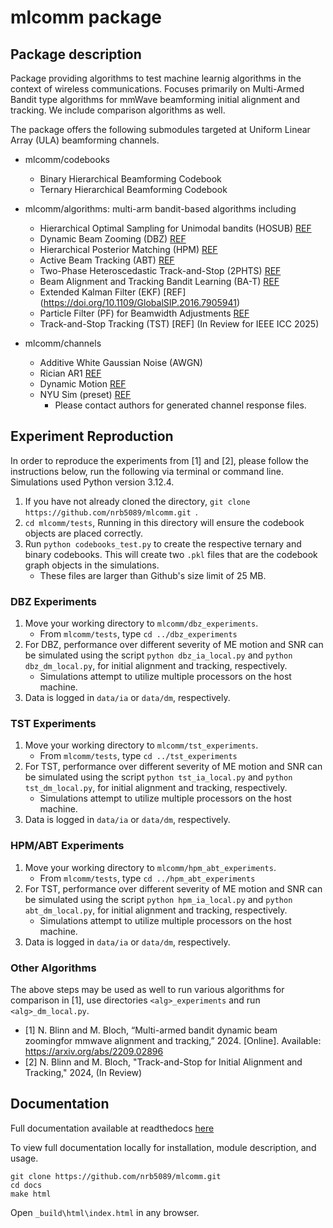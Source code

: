 # mlcomm package

## Package description

Package providing algorithms to test machine learnig algorithms in the context of wireless communications. Focuses primarily on Multi-Armed Bandit type algorithms for mmWave beamforming initial alignment and tracking.  We include comparison algorithms as well.

The package offers the following submodules targeted at Uniform Linear Array (ULA) beamforming channels.  

- mlcomm/codebooks
    - Binary Hierarchical Beamforming Codebook
    - Ternary Hierarchical Beamforming Codebook
    
- mlcomm/algorithms: multi-arm bandit-based algorithms including
    - Hierarchical Optimal Sampling for Unimodal bandits (HOSUB) [REF](https://doi.org/10.1109/ICC42927.2021.9500373)
    - Dynamic Beam Zooming (DBZ) [REF](http://arxiv.org/abs/2209.02896) 
    - Hierarchical Posterior Matching (HPM) [REF](https://doi.org/10.1109/JSAC.2019.2933967)
    - Active Beam Tracking (ABT) [REF](https://doi.org/10.1109/ICC42927.2021.9500601)
    - Two-Phase Heteroscedastic Track-and-Stop (2PHTS) [REF](https://doi.org/10.1109/TWC.2022.3217131)
    - Beam Alignment and Tracking Bandit Learning (BA-T) [REF](https://doi.org/10.1109/TCOMM.2020.2988256)
    - Extended Kalman Filter (EKF) [REF] (https://doi.org/10.1109/GlobalSIP.2016.7905941)
    - Particle Filter (PF) for Beamwidth Adjustments [REF](https://doi.org/10.1109/LCOMM.2020.3022877)
    - Track-and-Stop Tracking (TST) [REF] (In Review for IEEE ICC 2025)
        
- mlcomm/channels
    - Additive White Gaussian Noise (AWGN) 
    - Rician AR1 [REF](https://doi.org/10.1109/JSAC.2019.2933967)
    - Dynamic Motion [REF](http://arxiv.org/abs/2209.02896)
    - NYU Sim (preset) [REF](https://doi.org/10.1109/ICC.2017.7996792)
        - Please contact authors for generated channel response files.


## Experiment Reproduction

In order to reproduce the experiments from [1] and [2], please follow the instructions below, run the following via terminal or command line.  Simulations used Python version 3.12.4.

1. If you have not already cloned the directory, ```git clone https://github.com/nrb5089/mlcomm.git ```.
2. ```cd mlcomm/tests```, Running in this directory will ensure the codebook objects are placed correctly.
3. Run ```python codebooks_test.py``` to create the respective ternary and binary codebooks. This will create two ```.pkl``` files that are the codebook graph objects in the simulations.
    - These files are larger than Github's size limit of 25 MB.

### DBZ Experiments

1. Move your working directory to ```mlcomm/dbz_experiments```.
    - From ```mlcomm/tests```, type ```cd ../dbz_experiments```
2. For DBZ, performance over different severity of ME motion and SNR can be simulated using the script ```python dbz_ia_local.py``` and ```python dbz_dm_local.py```, for initial alignment and tracking, respectively.
    - Simulations attempt to utilize multiple processors on the host machine.
3. Data is logged in ```data/ia``` or ```data/dm```, respectively.

### TST Experiments

1. Move your working directory to ```mlcomm/tst_experiments```.
    - From ```mlcomm/tests```, type ```cd ../tst_experiments```
2. For TST, performance over different severity of ME motion and SNR can be simulated using the script ```python tst_ia_local.py``` and ```python tst_dm_local.py```, for initial alignment and tracking, respectively.
    - Simulations attempt to utilize multiple processors on the host machine.
3. Data is logged in ```data/ia``` or ```data/dm```, respectively.

### HPM/ABT Experiments

1. Move your working directory to ```mlcomm/hpm_abt_experiments```.
    - From ```mlcomm/tests```, type ```cd ../hpm_abt_experiments```
2. For TST, performance over different severity of ME motion and SNR can be simulated using the script ```python hpm_ia_local.py``` and ```python abt_dm_local.py```, for initial alignment and tracking, respectively.
    - Simulations attempt to utilize multiple processors on the host machine.
3. Data is logged in ```data/ia``` or ```data/dm```, respectively.



### Other Algorithms

The above steps may be used as well to run various algorithms for comparison in [1], use directories ```<alg>_experiments``` and run ```<alg>_dm_local.py```.


- [1] N. Blinn and M. Bloch, “Multi-armed bandit dynamic beam zoomingfor mmwave alignment and tracking,” 2024. [Online]. Available: https://arxiv.org/abs/2209.02896
- [2] N. Blinn and M. Bloch, "Track-and-Stop for Initial Alignment and Tracking," 2024, (In Review) 

## Documentation

Full documentation available at readthedocs [here](https://mlcomm.readthedocs.io/en/latest/)

To view full documentation locally for installation, module description, and usage.  

```
git clone https://github.com/nrb5089/mlcomm.git
cd docs
make html
```

Open ```_build\html\index.html``` in any browser.


